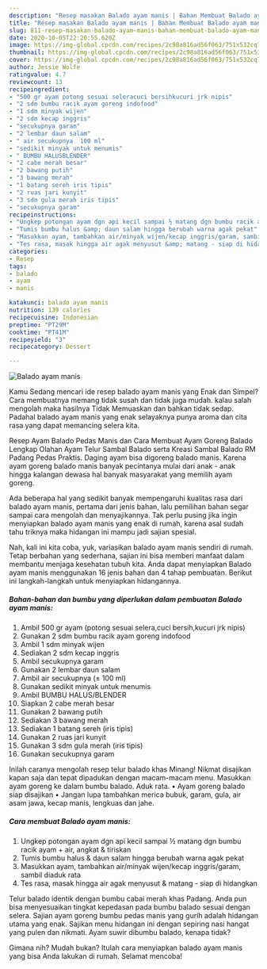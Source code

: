 ```yaml
---
description: "Resep masakan Balado ayam manis | Bahan Membuat Balado ayam manis Yang Sedap"
title: "Resep masakan Balado ayam manis | Bahan Membuat Balado ayam manis Yang Sedap"
slug: 811-resep-masakan-balado-ayam-manis-bahan-membuat-balado-ayam-manis-yang-sedap
date: 2020-10-05T22:20:55.620Z
image: https://img-global.cpcdn.com/recipes/2c98a816ad56f063/751x532cq70/balado-ayam-manis-foto-resep-utama.jpg
thumbnail: https://img-global.cpcdn.com/recipes/2c98a816ad56f063/751x532cq70/balado-ayam-manis-foto-resep-utama.jpg
cover: https://img-global.cpcdn.com/recipes/2c98a816ad56f063/751x532cq70/balado-ayam-manis-foto-resep-utama.jpg
author: Jessie Wolfe
ratingvalue: 4.7
reviewcount: 13
recipeingredient:
- "500 gr ayam potong sesuai seleracuci bersihkucuri jrk nipis"
- "2 sdm bumbu racik ayam goreng indofood"
- "1 sdm minyak wijen"
- "2 sdm kecap inggris"
- "secukupnya garam"
- "2 lembar daun salam"
- " air secukupnya  100 ml"
- "sedikit minyak untuk menumis"
- " BUMBU HALUSBLENDER"
- "2 cabe merah besar"
- "2 bawang putih"
- "3 bawang merah"
- "1 batang sereh iris tipis"
- "2 ruas jari kunyit"
- "3 sdm gula merah iris tipis"
- "secukupnya garam"
recipeinstructions:
- "Ungkep potongan ayam dgn api kecil sampai ½ matang dgn bumbu racik ayam + air, angkat &amp; tiriskan"
- "Tumis bumbu halus &amp; daun salam hingga berubah warna agak pekat"
- "Masukkan ayam, tambahkan air/minyak wijen/kecap inggris/garam, sambil diaduk rata"
- "Tes rasa, masak hingga air agak menyusut &amp; matang - siap di hidangkan"
categories:
- Resep
tags:
- balado
- ayam
- manis

katakunci: balado ayam manis 
nutrition: 139 calories
recipecuisine: Indonesian
preptime: "PT29M"
cooktime: "PT41M"
recipeyield: "3"
recipecategory: Dessert

---
```



![Balado ayam manis](https://img-global.cpcdn.com/recipes/2c98a816ad56f063/751x532cq70/balado-ayam-manis-foto-resep-utama.jpg)

Kamu Sedang mencari ide resep balado ayam manis yang Enak dan Simpel? Cara membuatnya memang tidak susah dan tidak juga mudah. kalau salah mengolah maka hasilnya Tidak Memuaskan dan bahkan tidak sedap. Padahal balado ayam manis yang enak selayaknya punya aroma dan cita rasa yang dapat memancing selera kita.

Resep Ayam Balado Pedas Manis dan Cara Membuat Ayam Goreng Balado Lengkap Olahan Ayam Telur Sambal Balado serta Kreasi Sambal Balado RM Padang Pedas Praktis. Daging ayam bisa digoreng balado manis. Karena ayam goreng balado manis banyak pecintanya mulai dari anak - anak hingga kalangan dewasa hal banyak masyarakat yang memilih ayam goreng.

Ada beberapa hal yang sedikit banyak mempengaruhi kualitas rasa dari balado ayam manis, pertama dari jenis bahan, lalu pemilihan bahan segar sampai cara mengolah dan menyajikannya. Tak perlu pusing jika ingin menyiapkan balado ayam manis yang enak di rumah, karena asal sudah tahu triknya maka hidangan ini mampu jadi sajian spesial.


Nah, kali ini kita coba, yuk, variasikan balado ayam manis sendiri di rumah. Tetap berbahan yang sederhana, sajian ini bisa memberi manfaat dalam membantu menjaga kesehatan tubuh kita. Anda dapat menyiapkan Balado ayam manis menggunakan 16 jenis bahan dan 4 tahap pembuatan. Berikut ini langkah-langkah untuk menyiapkan hidangannya.

<!--inarticleads1-->

##### Bahan-bahan dan bumbu yang diperlukan dalam pembuatan Balado ayam manis:

1. Ambil 500 gr ayam (potong sesuai selera,cuci bersih,kucuri jrk nipis)
1. Gunakan 2 sdm bumbu racik ayam goreng indofood
1. Ambil 1 sdm minyak wijen
1. Sediakan 2 sdm kecap inggris
1. Ambil secukupnya garam
1. Gunakan 2 lembar daun salam
1. Ambil  air secukupnya (± 100 ml)
1. Gunakan sedikit minyak untuk menumis
1. Ambil  BUMBU HALUS/BLENDER
1. Siapkan 2 cabe merah besar
1. Gunakan 2 bawang putih
1. Sediakan 3 bawang merah
1. Sediakan 1 batang sereh (iris tipis)
1. Gunakan 2 ruas jari kunyit
1. Gunakan 3 sdm gula merah (iris tipis)
1. Gunakan secukupnya garam


Inilah caranya mengolah resep telur balado khas Minang! Nikmat disajikan kapan saja dan tepat dipadukan dengan macam-macam menu. Masukkan ayam goreng ke dalam bumbu balado. Aduk rata. • Ayam goreng balado siap disajikan • Jangan lupa tambahkan merica bubuk, garam, gula, air asam jawa, kecap manis, lengkuas dan jahe. 

<!--inarticleads2-->

##### Cara membuat Balado ayam manis:

1. Ungkep potongan ayam dgn api kecil sampai ½ matang dgn bumbu racik ayam + air, angkat &amp; tiriskan
1. Tumis bumbu halus &amp; daun salam hingga berubah warna agak pekat
1. Masukkan ayam, tambahkan air/minyak wijen/kecap inggris/garam, sambil diaduk rata
1. Tes rasa, masak hingga air agak menyusut &amp; matang - siap di hidangkan


Telur balado identik dengan bumbu cabai merah khas Padang. Anda pun bisa menyesuaikan tingkat kepedasan pada bumbu balado sesuai dengan selera. Sajian ayam goreng bumbu pedas manis yang gurih adalah hidangan utama yang enak. Sajikan menu hidangan ini dengan sepiring nasi hangat yang pulen dan nikmati. Ayam suwir dibumbu balado, kenapa tidak? 

Gimana nih? Mudah bukan? Itulah cara menyiapkan balado ayam manis yang bisa Anda lakukan di rumah. Selamat mencoba!
